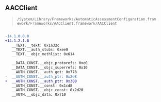 ## AACClient

> `/System/Library/Frameworks/AutomaticAssessmentConfiguration.framework/Frameworks/AACClient.framework/AACClient`

```diff

-14.1.0.0.0
+14.1.2.1.0
   __TEXT.__text: 0x1a32c
   __TEXT.__auth_stubs: 0xee0
   __TEXT.__objc_methlist: 0x614

   __DATA_CONST.__objc_protorefs: 0xc0
   __DATA_CONST.__objc_superrefs: 0x10
   __AUTH_CONST.__auth_got: 0x778
-  __AUTH_CONST.__auth_ptr: 0x2e8
+  __AUTH_CONST.__auth_ptr: 0x308
   __AUTH_CONST.__const: 0x1cd8
   __AUTH_CONST.__objc_const: 0x2d20
   __AUTH.__objc_data: 0x710

```
